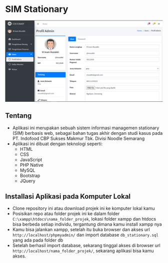# SIM Stationary
![logo](https://github.com/sopyantirtolaksono/SIM-Stationary-PT-Indofood/blob/main/src/dist/img/demo.PNG)

## Tentang
- Aplikasi ini merupakan sebuah sistem informasi managemen stationary (SIM) berbasis web, sebagai bahan tugas akhir dengan studi kasus pada PT. Indofood CBP Sukses Makmur Tbk. Divisi Noodle Semarang
- Aplikasi ini dibuat dengan teknologi seperti:
  - HTML
  - CSS
  - JavaScript
  - PHP Native
  - MySQL
  - Bootstrap
  - JQuery

## Installasi Aplikasi pada Komputer Lokal
- Clone repository ini atau download projek ini ke komputer lokal kamu
- Posisikan repo atau folder projek ini ke dalam folder ```C:\xampp\htdocs\nama_folder_projek```, lokasi folder xampp dan htdocs bisa berbeda setiap individu, tergantung dimana kamu install xampp nya
- Kamu bisa jalankan xampp, setelah itu buka browser dan akses url ```http://localhost/phpmyadmin/``` dan import database ```db_stationary.sql``` yang ada pada folder db
- Setelah berhasil import database, sekarang tinggal akses di browser url ```http://localhost/nama_folder_projek/```, sekarang aplikasi bisa kamu akses.

